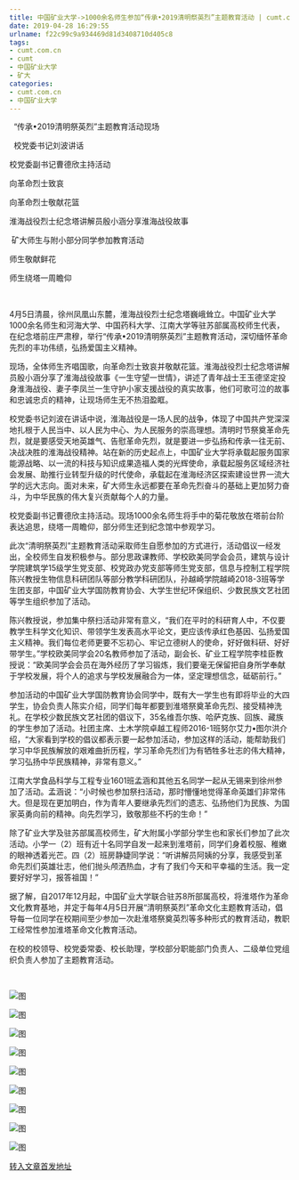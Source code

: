 ```yaml
---
title: 中国矿业大学->1000余名师生参加“传承•2019清明祭英烈”主题教育活动 | cumt.com.cn
date: 2019-04-28 16:29:55
urlname: f22c99c9a934469d81d3408710d405c8
tags: 
- cumt.com.cn
- cumt
- 中国矿业大学
- 矿大
categories:
- cumt.com.cn
- 中国矿业大学
---
```


  “传承•2019清明祭英烈”主题教育活动现场

  校党委书记刘波讲话

校党委副书记曹德欣主持活动

向革命烈士致哀  

向革命烈士敬献花篮

淮海战役烈士纪念塔讲解员殷小涵分享淮海战役故事

 矿大师生与附小部分同学参加教育活动

师生敬献鲜花

师生绕塔一周瞻仰  

  

4月5日清晨，徐州凤凰山东麓，淮海战役烈士纪念塔巍峨耸立。中国矿业大学1000余名师生和河海大学、中国药科大学、江南大学等驻苏部属高校师生代表，在纪念塔前庄严肃穆，举行“传承•2019清明祭英烈”主题教育活动，深切缅怀革命先烈的丰功伟绩，弘扬爱国主义精神。

现场，全体师生齐唱国歌，向革命烈士致哀并敬献花篮。淮海战役烈士纪念塔讲解员殷小涵分享了淮海战役故事《一生守望一世情》，讲述了青年战士王玉德坚定投身淮海战役、妻子李凤兰一生守护小家支援战役的真实故事，他们可歌可泣的故事和忠诚忠贞的精神，让现场师生无不热泪盈眶。

校党委书记刘波在讲话中说，淮海战役是一场人民的战争，体现了中国共产党深深地扎根于人民当中、以人民为中心、为人民服务的崇高理想。清明时节祭奠革命先烈，就是要感受天地英雄气、告慰革命先烈，就是要进一步弘扬和传承一往无前、决战决胜的淮海战役精神。站在新的历史起点上，中国矿业大学将承载起服务国家能源战略、以一流的科技与知识成果造福人类的光辉使命，承载起服务区域经济社会发展、助推行业转型升级的时代使命，承载起在淮海经济区探索建设世界一流大学的远大志向。面对未来，矿大师生永远都要在革命先烈奋斗的基础上更加努力奋斗，为中华民族的伟大复兴贡献每个人的力量。

校党委副书记曹德欣主持活动。现场1000余名师生将手中的菊花敬放在塔前台阶表达追思，绕塔一周瞻仰，部分师生还到纪念馆中参观学习。

此次“清明祭英烈”主题教育活动采取师生自愿参加的方式进行，活动倡议一经发出，全校师生自发积极参与。部分思政课教师、学校欧美同学会会员，建筑与设计学院建筑学15级学生党支部、校党政办党支部等师生党支部，信息与控制工程学院陈兴教授生物信息科研团队等部分教学科研团队，孙越崎学院越崎2018-3班等学生团支部，中国矿业大学国防教育协会、大学生世纪环保组织、少数民族文艺社团等学生组织参加了活动。

陈兴教授说，参加集中祭扫活动非常有意义，“我们在平时的科研育人中，不仅要教学生科学文化知识、带领学生发表高水平论文，更应该传承红色基因、弘扬爱国主义精神。我们每位老师更要不忘初心、牢记立德树人的使命，好好做科研、好好带学生。”学校欧美同学会20名教师参加了活动，副会长、矿业工程学院李桂臣教授说：“欧美同学会会员在海外经历了学习锻炼，我们要毫无保留把自身所学奉献于学校发展，将个人的追求与学校发展融合为一体，坚定理想信念，砥砺前行。”

参加活动的中国矿业大学国防教育协会同学中，既有大一学生也有即将毕业的大四学生，协会负责人陈实介绍，同学们每年都要到淮塔祭奠革命先烈、接受精神洗礼。在学校少数民族文艺社团的倡议下，35名维吾尔族、哈萨克族、回族、藏族的学生参加了活动。社团主席、土木学院卓越工程师2016-1班努尔艾力•图尔洪介绍，“大家看到学校的倡议都表示要一起参加活动，参加这样的活动，能帮助我们学习中华民族解放的艰难曲折历程，学习革命先烈们为有牺牲多壮志的伟大精神，学习弘扬中华民族精神，非常有意义。”

江南大学食品科学与工程专业1601班孟涵和其他五名同学一起从无锡来到徐州参加了活动。孟涵说：“小时候也参加祭扫活动，那时懵懂地觉得革命英雄们非常伟大。但是现在更加明白，作为青年人要继承先烈们的遗志、弘扬他们为民族、为国家英勇向前的精神。向先烈学习，致敬那些不朽的生命！”

除了矿业大学及驻苏部属高校师生，矿大附属小学部分学生也和家长们参加了此次活动。小学一（2）班有近十名同学自发一起来到淮塔前，同学们身着校服、稚嫩的眼神透着光芒。四（2）班房静婕同学说：“听讲解员阿姨的分享，我感受到革命先烈们英雄壮志，他们抛头颅洒热血，才有了我们今天和平幸福的生活。我一定要好好学习，报答祖国！”

据了解，自2017年12月起，中国矿业大学联合驻苏8所部属高校，将淮塔作为革命文化教育基地，并定于每年4月5日开展“清明祭英烈”革命文化主题教育活动，倡导每一位同学在校期间至少参加一次赴淮塔祭奠英烈等多种形式的教育活动，教职工经常性参加淮塔革命文化教育活动。

在校的校领导、校党委常委、校长助理，学校部分职能部门负责人、二级单位党组织负责人参加了主题教育活动。

  

![图](http://xwzx.cumt.edu.cn/_upload/article/images/4d/bf/b65937464b068bdabb909b8a7544/d0bdf1d3-5e39-4aab-8db0-b35b02897ec2.jpg)

![图](http://xwzx.cumt.edu.cn/_upload/article/images/4d/bf/b65937464b068bdabb909b8a7544/61994ccf-d5d7-4a41-897c-281b8615354a.jpg)

![图](http://xwzx.cumt.edu.cn/_upload/article/images/4d/bf/b65937464b068bdabb909b8a7544/b6c96e1b-66ec-45fd-ac54-de77f3db2d19.jpg)

![图](http://xwzx.cumt.edu.cn/_upload/article/images/4d/bf/b65937464b068bdabb909b8a7544/8204b4da-8cff-4ba7-b89d-45fdf510a2d8.jpg)

![图](http://xwzx.cumt.edu.cn/_upload/article/images/4d/bf/b65937464b068bdabb909b8a7544/764460ab-3378-4f48-8207-14cb4dbb75c9.jpg)

![图](http://xwzx.cumt.edu.cn/_upload/article/images/4d/bf/b65937464b068bdabb909b8a7544/9cf188e2-bf5a-4ffc-9247-0091314fd75c.jpg)

![图](http://xwzx.cumt.edu.cn/_upload/article/images/4d/bf/b65937464b068bdabb909b8a7544/8e5d8689-a396-437a-9969-ff8e693467b8.jpg)

![图](http://xwzx.cumt.edu.cn/_upload/article/images/4d/bf/b65937464b068bdabb909b8a7544/42ebdefa-cb32-4200-a3fe-f47db4d007b8.jpg)

![图](http://xwzx.cumt.edu.cn/_upload/article/images/4d/bf/b65937464b068bdabb909b8a7544/1b2fe9d6-7cdc-482e-a727-02895d8342a4.jpg)

[转入文章首发地址](http://xwzx.cumt.edu.cn/e9/b0/c513a518576/page.htm)